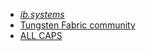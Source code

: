 - [*ib.systems*](https://ib.systems)
- [Tungsten Fabric community](https://t.me/tungstenfabric_ru)
- [ALL CAPS](https://cloudmouse.ru)
